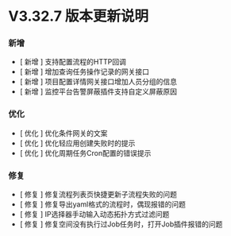 # V3.32.7 版本更新说明

### 新增

- [ 新增 ] 支持配置流程的HTTP回调
- [ 新增 ] 增加查询任务操作记录的网关接口
- [ 新增 ] 项目配置详情网关接口增加人员分组的信息
- [ 新增 ] 监控平台告警屏蔽插件支持自定义屏蔽原因

### 优化

- [ 优化 ] 优化条件网关的文案
- [ 优化 ] 优化轻应用创建失败时的提示
- [ 优化 ] 优化周期任务Cron配置的错误提示

### 修复

- [ 修复 ] 修复流程列表页快捷更新子流程失败的问题
- [ 修复 ] 修复导出yaml格式的流程时，偶现报错的问题
- [ 修复 ] IP选择器手动输入动态拓扑方式过滤问题
- [ 修复 ] 修复空间没有执行过Job任务时，打开Job插件报错的问题
